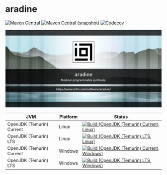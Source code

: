 aradine
===

[![Maven Central](https://img.shields.io/maven-central/v/com.io7m.aradine/com.io7m.aradine.svg?style=flat-square)](http://search.maven.org/#search%7Cga%7C1%7Cg%3A%22com.io7m.aradine%22)
[![Maven Central (snapshot)](https://img.shields.io/nexus/s/https/s01.oss.sonatype.org/com.io7m.aradine/com.io7m.aradine.svg?style=flat-square)](https://s01.oss.sonatype.org/content/repositories/snapshots/com/io7m/aradine/)
[![Codecov](https://img.shields.io/codecov/c/github/io7m/aradine.svg?style=flat-square)](https://codecov.io/gh/io7m/aradine)

![aradine](./src/site/resources/aradine.jpg?raw=true)

| JVM | Platform | Status |
|-----|----------|--------|
| OpenJDK (Temurin) Current | Linux | [![Build (OpenJDK (Temurin) Current, Linux)](https://img.shields.io/github/workflow/status/io7m/aradine/main.linux.temurin.current)](https://github.com/io7m/aradine/actions?query=workflow%3Amain.linux.temurin.current)|
| OpenJDK (Temurin) LTS | Linux | [![Build (OpenJDK (Temurin) LTS, Linux)](https://img.shields.io/github/workflow/status/io7m/aradine/main.linux.temurin.lts)](https://github.com/io7m/aradine/actions?query=workflow%3Amain.linux.temurin.lts)|
| OpenJDK (Temurin) Current | Windows | [![Build (OpenJDK (Temurin) Current, Windows)](https://img.shields.io/github/workflow/status/io7m/aradine/main.windows.temurin.current)](https://github.com/io7m/aradine/actions?query=workflow%3Amain.windows.temurin.current)|
| OpenJDK (Temurin) LTS | Windows | [![Build (OpenJDK (Temurin) LTS, Windows)](https://img.shields.io/github/workflow/status/io7m/aradine/main.windows.temurin.lts)](https://github.com/io7m/aradine/actions?query=workflow%3Amain.windows.temurin.lts)|
